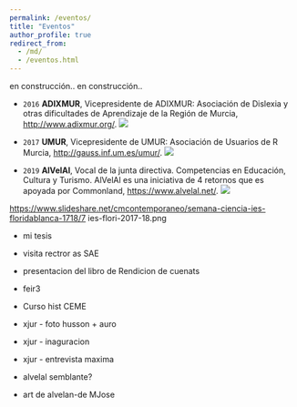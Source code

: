 ```yaml
---
permalink: /eventos/
title: "Eventos"
author_profile: true
redirect_from: 
  - /md/
  - /eventos.html
---
```


en construcción..
 en construcción..

- `2016` **ADIXMUR**, Vicepresidente de ADIXMUR: Asociación de Dislexia y otras dificultades de Aprendizaje de la Región de Murcia, <http://www.adixmur.org/>.
    [![](https://amaurandi.github.io/files/adixmur.png)](https://adixmur.org/)

- `2017` **UMUR**, Vicepresidente de UMUR: Asociación de Usuarios de R Murcia, <http://gauss.inf.um.es/umur/>.
    [![](https://amaurandi.github.io/files/umur1.png)](http://gauss.inf.um.es/umur/about.html)

- `2019` **AlVelAl**, Vocal de la junta directiva. Competencias en Educación, Cultura y Turismo. AlVelAl es una iniciativa de 4 retornos que es apoyada por Commonland, <https://www.alvelal.net/>.
    [![](https://amaurandi.github.io/files/alvelal.png)](https://www.alvelal.net/)

<https://www.slideshare.net/cmcontemporaneo/semana-ciencia-ies-floridablanca-1718/7>
ies-flori-2017-18.png

- mi tesis
- visita rectror as SAE
- presentacion del libro de Rendicion de cuenats
- feir3
- Curso hist CEME
- xjur - foto husson + auro
- xjur - inaguracion
- xjur - entrevista maxima

- alvelal semblante?
- art de alvelan-de MJose


